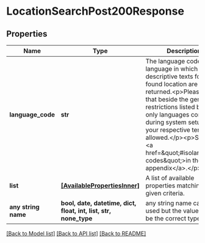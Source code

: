 # LocationSearchPost200Response


## Properties
Name | Type | Description | Notes
------------ | ------------- | ------------- | -------------
**language_code** | **str** | The language code of the language in which the descriptive texts for each found location are returned.&lt;p&gt;Please note that beside the general restrictions listed below only languages configured during system setup for your respective tenant are allowed.&lt;/p&gt;&lt;p&gt;See also &lt;a href&#x3D;\&quot;#isolanguage-codes\&quot;&gt;in the appendix&lt;/a&gt;.&lt;/p&gt; | 
**list** | [**[AvailablePropertiesInner]**](AvailablePropertiesInner.md) | A list of available properties matching the given criteria. | 
**any string name** | **bool, date, datetime, dict, float, int, list, str, none_type** | any string name can be used but the value must be the correct type | [optional]

[[Back to Model list]](../README.md#documentation-for-models) [[Back to API list]](../README.md#documentation-for-api-endpoints) [[Back to README]](../README.md)


